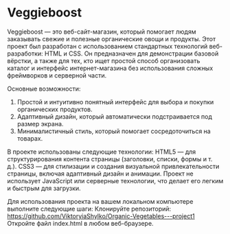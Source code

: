 # Veggieboost

Veggieboost — это веб-сайт-магазин, который помогает людям заказывать свежие и полезные органические овощи и продукты. 
Этот проект был разработан с использованием стандартных технологий веб-разработки: HTML и CSS. Он предназначен для демонстрации базовой вёрстки, а также для тех, кто ищет простой способ организовать каталог и интерфейс интернет-магазина без использования сложных фреймворков и серверной части.

Основные возможности:
1. Простой и интуитивно понятный интерфейс для выбора и покупки органических продуктов.
2. Адаптивный дизайн, который автоматически подстраивается под размер экрана.
3. Минималистичный стиль, который помогает сосредоточиться на товарах.

В проекте использованы следующие технологии:
HTML5 — для структурирования контента страницы (заголовки, списки, формы и т. д.).
CSS3 — для стилизации и создания визуальной привлекательности страницы, включая адаптивный дизайн и анимации.
Проект не использует JavaScript или серверные технологии, что делает его легким и быстрым для загрузки.

Для использования проекта на вашем локальном компьютере выполните следующие шаги:
Клонируйте репозиторий: https://github.com/ViktoryiaShylko/Organic-Vegetables---project1
Откройте файл index.html в любом веб-браузере.

